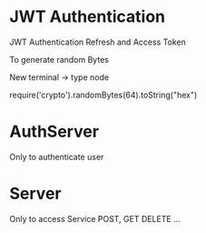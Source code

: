 # JWT Authentication

JWT Authentication Refresh and Access Token

To generate random Bytes

New terminal -> type node

require('crypto').randomBytes(64).toString("hex")

# AuthServer

Only to authenticate user

# Server

Only to access Service POST, GET DELETE ...
